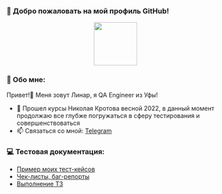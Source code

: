 ### 👋 Добро пожаловать на мой профиль GitHub! 

<div id="header" align="center">
  <img src="https://media.giphy.com/media/M9gbBd9nbDrOTu1Mqx/giphy.gif" width="100"/>
</div>

### :man: Обо мне:
Привет!👋 Меня зовут Линар, я QA Engineer из Уфы!

- 🌱 Прошел курсы Николая Кротова весной 2022, в данный момент продолжаю все глубже погружаться в сферу тестирования и совершенствоваться
- 📫 Связаться со мной: <a href="https://t.me/Sinet211" rel="nofollow">Telegram</a>


### :computer: Тестовая документация:
- <a href="https://docs.google.com/spreadsheets/d/1sRSztuiFcFLr0LVdq6w9r89ssRE_p82vkMH4hrewAFs/edit?usp=sharing">Пример моих тест-кейсов</a>
- <a href="https://docs.google.com/spreadsheets/d/1q8THf3hk5r-JZnqQaaGjS_4LeOGg5UCUjWuhjgvvDbU/edit?usp=sharing">Чек-листы, баг-репорты</a>
- <a href="https://docs.google.com/spreadsheets/d/1m2Wn9WPnUbLDxu3RFQSvBow_4qvZsxHMIFeQ0ZLFjUw/edit?usp=sharing">Выполнение ТЗ</a>
